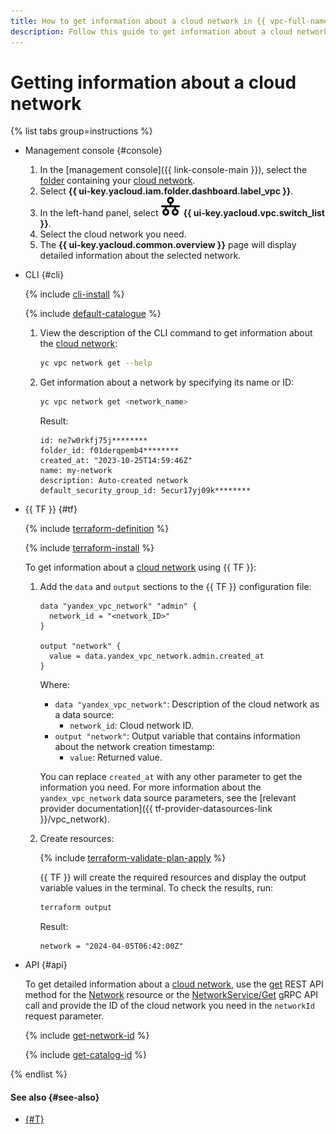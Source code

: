 ```yaml
---
title: How to get information about a cloud network in {{ vpc-full-name }}
description: Follow this guide to get information about a cloud network.
---
```


# Getting information about a cloud network

{% list tabs group=instructions %}

- Management console {#console}

  1. In the [management console]({{ link-console-main }}), select the [folder](../../resource-manager/concepts/resources-hierarchy.md#folder) containing your [cloud network](../concepts/network.md#network).
  1. Select **{{ ui-key.yacloud.iam.folder.dashboard.label_vpc }}**.
  1. In the left-hand panel, select ![image](../../_assets/console-icons/timestamps.svg) **{{ ui-key.yacloud.vpc.switch_list }}**.
  1. Select the cloud network you need.
  1. The **{{ ui-key.yacloud.common.overview }}** page will display detailed information about the selected network.

- CLI {#cli}

  {% include [cli-install](../../_includes/cli-install.md) %}

  {% include [default-catalogue](../../_includes/default-catalogue.md) %}

  1. View the description of the CLI command to get information about the [cloud network](../concepts/network.md#network):

      ```bash
      yc vpc network get --help
      ```

  1. Get information about a network by specifying its name or ID:

      ```bash
      yc vpc network get <network_name>
      ```

      Result:

      ```text
      id: ne7w0rkfj75j********
      folder_id: f01derqpemb4********
      created_at: "2023-10-25T14:59:46Z"
      name: my-network
      description: Auto-created network
      default_security_group_id: 5ecur17yj09k********
      ```

- {{ TF }} {#tf}

  {% include [terraform-definition](../../_tutorials/_tutorials_includes/terraform-definition.md) %}

  {% include [terraform-install](../../_includes/terraform-install.md) %}

  To get information about a [cloud network](../concepts/network.md#network) using {{ TF }}:
  1. Add the `data` and `output` sections to the {{ TF }} configuration file:

     ```hcl
     data "yandex_vpc_network" "admin" {
       network_id = "<network_ID>"
     }

     output "network" {
       value = data.yandex_vpc_network.admin.created_at
     }
     ```

     Where:
     * `data "yandex_vpc_network"`: Description of the cloud network as a data source:
       * `network_id`: Cloud network ID.
     * `output "network"`: Output variable that contains information about the network creation timestamp:
       * `value`: Returned value.

     You can replace `created_at` with any other parameter to get the information you need. For more information about the `yandex_vpc_network` data source parameters, see the [relevant provider documentation]({{ tf-provider-datasources-link }}/vpc_network).
  1. Create resources:

     {% include [terraform-validate-plan-apply](../../_tutorials/_tutorials_includes/terraform-validate-plan-apply.md) %}

     {{ TF }} will create the required resources and display the output variable values in the terminal. To check the results, run:

     ```bash
     terraform output
     ```

     Result:

     ```text
     network = "2024-04-05T06:42:00Z"
     ```

- API {#api}

  To get detailed information about a [cloud network](../concepts/network.md#network), use the [get](../api-ref/Network/get.md) REST API method for the [Network](../api-ref/Network/index.md) resource or the [NetworkService/Get](../api-ref/grpc/Network/get.md) gRPC API call and provide the ID of the cloud network you need in the `networkId` request parameter.

  {% include [get-network-id](../../_includes/vpc/get-network-id.md) %}

  {% include [get-catalog-id](../../_includes/get-catalog-id.md) %}


{% endlist %}

#### See also {#see-also}

* [{#T}](subnet-get-info.md)